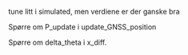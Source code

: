 tune litt i  simulated, men verdiene er der ganske bra

Spørre om P_update i update_GNSS_position

Spørre om delta_theta i x_diff.